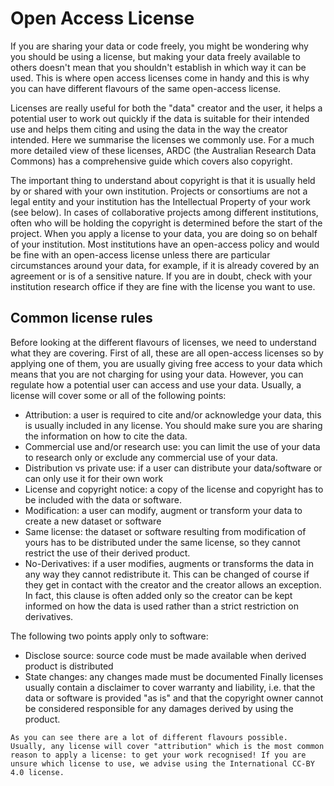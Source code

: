 # Open Access License

If you are sharing your data or code freely, you might be wondering why you should be using a license, but making your data freely available to others doesn't mean that you shouldn't establish in which way it can be used. This is where open access licenses come in handy and this is why you can have different flavours of the same open-access license.

Licenses are really useful for both the "data" creator and the user, it helps a potential user to work out quickly if the data is suitable for their intended use and helps them citing and using the data in the way the creator intended.
Here we summarise the licenses we commonly use. For a much more detailed view of these licenses, ARDC (the Australian Research Data Commons) has a comprehensive guide which covers also copyright.

The important thing to understand about copyright is that it is usually held by or shared with your own institution. Projects or consortiums are not a legal entity and your institution has the Intellectual Property of your work (see below). In cases of collaborative projects among different institutions, often who will be holding the copyright is determined before the start of the project.
When you apply a license to your data, you are doing so on behalf of your institution. Most institutions have an open-access policy and would be fine with an open-access license unless there are particular circumstances around your data, for example, if it is already covered by an agreement or is of a sensitive nature. If you are in doubt, check with your institution research office if they are fine with the license you want to use.

## Common license rules
Before looking at the different flavours of licenses, we need to understand what they are covering. First of all, these are all open-access licenses so by applying one of them, you are usually giving free access to your data which means that you are not charging for using your data. However, you can regulate how a potential user can access and use your data. Usually, a license will cover some or all of the following points:

* Attribution: a user is required to cite and/or acknowledge your data, this is usually included in any license. You should make sure you are sharing the information on how to cite the data.
* Commercial use and/or research use: you can limit the use of your data to research only or exclude any commercial use of your data.
* Distribution vs private use: if a user can distribute your data/software or can only use it for their own work
* License and copyright notice: a copy of the license and copyright has to be included with the data or software.
* Modification: a user can modify, augment or transform your data to create a new dataset or software
* Same license: the dataset or software resulting from modification of yours has to be distributed under the same license, so they cannot restrict the use of their derived product.
* No-Derivatives: if a user modifies, augments or transforms the data in any way they cannot redistribute it. This can be changed of course if they get in contact with the creator and the creator allows an exception. In fact, this clause is often added only so the creator can be kept informed on how the data is used rather than a strict restriction on derivatives.

The following two points apply only to software:

* Disclose source: source code must be made available when derived product is distributed
* State changes: any changes made must be documented
Finally licenses usually contain a disclaimer to cover warranty and liability, i.e. that the data or software is provided "as is" and that the copyright owner cannot be considered responsible for any damages derived by using the product.

```{note} CC-BY 4.0
As you can see there are a lot of different flavours possible. Usually, any license will cover "attribution" which is the most common reason to apply a license: to get your work recognised! If you are unsure which license to use, we advise using the International CC-BY 4.0 license.
```
